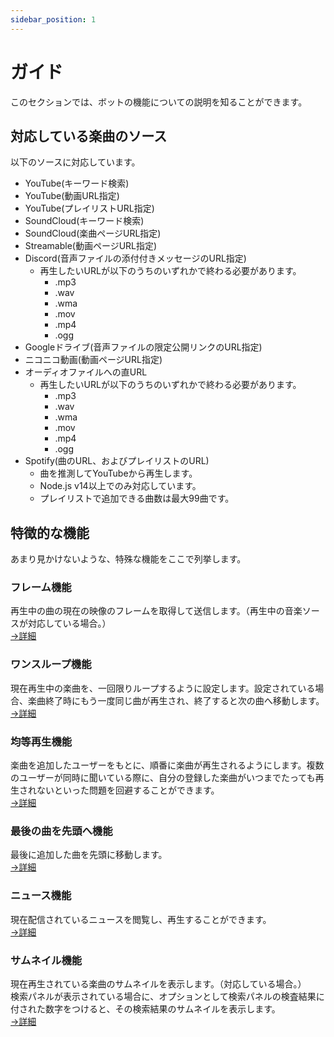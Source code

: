 ```yaml
---
sidebar_position: 1
---
```

# ガイド
このセクションでは、ボットの機能についての説明を知ることができます。

## 対応している楽曲のソース
以下のソースに対応しています。  
- YouTube(キーワード検索)
- YouTube(動画URL指定)
- YouTube(プレイリストURL指定)
- SoundCloud(キーワード検索)
- SoundCloud(楽曲ページURL指定)
- Streamable(動画ページURL指定)
- Discord(音声ファイルの添付付きメッセージのURL指定)
  - 再生したいURLが以下のうちのいずれかで終わる必要があります。
    - .mp3
    - .wav
    - .wma
    - .mov
    - .mp4
    - .ogg
- Googleドライブ(音声ファイルの限定公開リンクのURL指定)
- ニコニコ動画(動画ページURL指定)
- オーディオファイルへの直URL
  - 再生したいURLが以下のうちのいずれかで終わる必要があります。
    - .mp3
    - .wav
    - .wma
    - .mov
    - .mp4
    - .ogg
- Spotify(曲のURL、およびプレイリストのURL)
  - 曲を推測してYouTubeから再生します。
  - Node.js v14以上でのみ対応しています。
  - プレイリストで追加できる曲数は最大99曲です。

## 特徴的な機能
あまり見かけないような、特殊な機能をここで列挙します。  
### フレーム機能  
  再生中の曲の現在の映像のフレームを取得して送信します。（再生中の音楽ソースが対応している場合。）  
  [→詳細](commands/frame.md)  

### ワンスループ機能  
  現在再生中の楽曲を、一回限りループするように設定します。設定されている場合、楽曲終了時にもう一度同じ曲が再生され、終了すると次の曲へ移動します。  
  [→詳細](commands/onceloop.md)  

### 均等再生機能  
  楽曲を追加したユーザーをもとに、順番に楽曲が再生されるようにします。複数のユーザーが同時に聞いている際に、自分の登録した楽曲がいつまでたっても再生されないといった問題を回避することができます。  
  [→詳細](commands/equallyplayback.md)  

### 最後の曲を先頭へ機能  
  最後に追加した曲を先頭に移動します。  
  [→詳細](commands/movelastsongtofirst.md)  

### ニュース機能  
  現在配信されているニュースを閲覧し、再生することができます。  
  [→詳細](commands/news.md)  

### サムネイル機能
  現在再生されている楽曲のサムネイルを表示します。（対応している場合。）  
  検索パネルが表示されている場合に、オプションとして検索パネルの検査結果に付された数字をつけると、その検索結果のサムネイルを表示します。  
  [→詳細](commands/thumbnail.md)  

